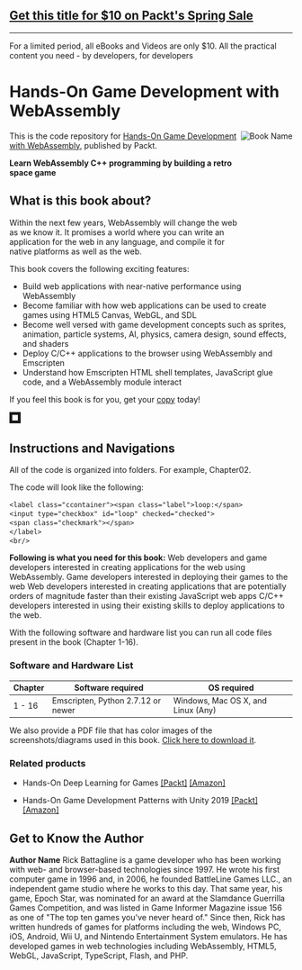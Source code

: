 ## [Get this title for $10 on Packt's Spring Sale](https://www.packt.com/B13908?utm_source=github&utm_medium=packt-github-repo&utm_campaign=spring_10_dollar_2022)
-----
For a limited period, all eBooks and Videos are only $10. All the practical content you need \- by developers, for developers

# Hands-On Game Development with WebAssembly

<a href="https://www.packtpub.com/game-development/hands-game-development-webassembly?utm_source=github&utm_medium=repository&utm_campaign=9781838644659"><img src="https://www.packtpub.com/media/catalog/product/cache/e4d64343b1bc593f1c5348fe05efa4a6/9/7/9781838644659_mockup.png" alt="Book Name" height="256px" align="right"></a>

This is the code repository for [Hands-On Game Development with WebAssembly](https://www.packtpub.com/game-development/hands-game-development-webassembly?utm_source=github&utm_medium=repository&utm_campaign=9781838644659), published by Packt.

**Learn WebAssembly C++ programming by building a retro space game**

## What is this book about?
Within the next few years, WebAssembly will change the web as we know it. It promises a world where you can write an application for the web in any language, and compile it for native platforms as well as the web.

This book covers the following exciting features: 
* Build web applications with near-native performance using WebAssembly
* Become familiar with how web applications can be used to create games using HTML5 Canvas, WebGL, and SDL
* Become well versed with game development concepts such as sprites, animation, particle systems, AI, physics, camera design, sound  effects, and shaders
* Deploy C/C++ applications to the browser using WebAssembly and Emscripten
* Understand how Emscripten HTML shell templates, JavaScript glue code, and a WebAssembly module interact

If you feel this book is for you, get your [copy](https://www.amazon.com/dp/1838644652) today!

<a href="https://www.packtpub.com/?utm_source=github&utm_medium=banner&utm_campaign=GitHubBanner"><img src="https://raw.githubusercontent.com/PacktPublishing/GitHub/master/GitHub.png" 
alt="https://www.packtpub.com/" border="5" /></a>


## Instructions and Navigations
All of the code is organized into folders. For example, Chapter02.

The code will look like the following:
```
<label class="ccontainer"><span class="label">loop:</span>
<input type="checkbox" id="loop" checked="checked">
<span class="checkmark"></span>
</label>
<br/>
```

**Following is what you need for this book:**
Web developers and game developers interested in creating applications for the web using WebAssembly.
Game developers interested in deploying their games to the web
Web developers interested in creating applications that are potentially orders of magnitude faster than their existing JavaScript web apps C/C++ developers interested in using their existing skills to deploy applications to the web.

With the following software and hardware list you can run all code files present in the book (Chapter 1-16).

### Software and Hardware List

| Chapter  | Software required                   | OS required                        |
| -------- | ------------------------------------| -----------------------------------|
| 1 - 16   | Emscripten, Python 2.7.12 or newer  | Windows, Mac OS X, and Linux (Any) |

We also provide a PDF file that has color images of the screenshots/diagrams used in this book. [Click here to download it](https://www.packtpub.com/sites/default/files/downloads/9781838644659_ColorImages.pdf).

### Related products <Other books you may enjoy>
* Hands-On Deep Learning for Games [[Packt]](https://www.packtpub.com/game-development/hands-deep-learning-games?utm_source=github&utm_medium=repository&utm_campaign=9781788994071) [[Amazon]](https://www.amazon.com/dp/1788994078)

* Hands-On Game Development Patterns with Unity 2019 [[Packt]](https://www.packtpub.com/game-development/hands-game-development-patterns-unity-2019?utm_source=github&utm_medium=repository&utm_campaign=9781789349337) [[Amazon]](https://www.amazon.com/dp/1789349338)

## Get to Know the Author
**Author Name**
Rick Battagline is a game developer who has been working with web- and browser-based technologies since 1997. He wrote his first computer game in 1996 and, in 2006, he founded BattleLine Games LLC., an independent game studio where he works to this day. That same year, his game, Epoch Star, was nominated for an award at the Slamdance Guerrilla Games Competition, and was listed in Game Informer Magazine issue 156 as one of "The top ten games you've never heard of."
Since then, Rick has written hundreds of games for platforms including the web, Windows PC, iOS, Android, Wii U, and Nintendo Entertainment System emulators. He has developed games in web technologies including WebAssembly, HTML5, WebGL, JavaScript, TypeScript, Flash, and PHP.
